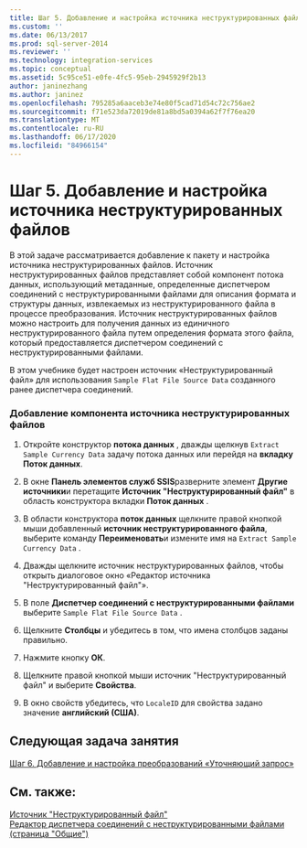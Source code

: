 ```yaml
---
title: Шаг 5. Добавление и настройка источника неструктурированных файлов | Документы Майкрософт
ms.custom: ''
ms.date: 06/13/2017
ms.prod: sql-server-2014
ms.reviewer: ''
ms.technology: integration-services
ms.topic: conceptual
ms.assetid: 5c95ce51-e0fe-4fc5-95eb-2945929f2b13
author: janinezhang
ms.author: janinez
ms.openlocfilehash: 795285a6aaceb3e74e80f5cad71d54c72c756ae2
ms.sourcegitcommit: f71e523da72019de81a8bd5a0394a62f7f76ea20
ms.translationtype: MT
ms.contentlocale: ru-RU
ms.lasthandoff: 06/17/2020
ms.locfileid: "84966154"
---
```

# <a name="step-5-adding-and-configuring-the-flat-file-source"></a>Шаг 5. Добавление и настройка источника неструктурированных файлов
  В этой задаче рассматривается добавление к пакету и настройка источника неструктурированных файлов. Источник неструктурированных файлов представляет собой компонент потока данных, использующий метаданные, определенные диспетчером соединений с  неструктурированными файлами для описания формата и структуры данных, извлекаемых из неструктурированного файла в процессе преобразования. Источник неструктурированных файлов можно настроить для получения данных из единичного неструктурированного файла путем определения формата этого файла, который предоставляется диспетчером соединений с неструктурированными файлами.  
  
 В этом учебнике будет настроен источник «Неструктурированный файл» для использования `Sample Flat File Source Data` созданного ранее диспетчера соединений.  
  
### <a name="to-add-a-flat-file-source-component"></a>Добавление компонента источника неструктурированных файлов  
  
1.  Откройте конструктор **потока данных** , дважды щелкнув `Extract Sample Currency Data` задачу потока данных или перейдя на **вкладку Поток данных**.  
  
2.  В окне **Панель элементов служб SSIS**разверните элемент **Другие источники**и перетащите **Источник "Неструктурированный файл"** в область конструктора вкладки **Поток данных** .  
  
3.  В области конструктора **поток данных** щелкните правой кнопкой мыши добавленный **источник неструктурированного файла**, выберите команду **Переименовать**и измените имя на `Extract Sample Currency Data` .  
  
4.  Дважды щелкните источник неструктурированных файлов, чтобы открыть диалоговое окно «Редактор источника "Неструктурированный файл"».  
  
5.  В поле **Диспетчер соединений с неструктурированными файлами** выберите `Sample Flat File Source Data` .  
  
6.  Щелкните **Столбцы** и убедитесь в том, что имена столбцов заданы правильно.  
  
7.  Нажмите кнопку **ОК**.  
  
8.  Щелкните правой кнопкой мыши источник "Неструктурированный файл" и выберите **Свойства**.  
  
9. В окно свойств убедитесь, что `LocaleID` для свойства задано значение **английский (США)**.  
  
## <a name="next-task-in-lesson"></a>Следующая задача занятия  
 [Шаг 6. Добавление и настройка преобразований «Уточняющий запрос»](lesson-1-6-adding-and-configuring-the-lookup-transformations.md)  
  
## <a name="see-also"></a>См. также:  
 [Источник "Неструктурированный файл"](data-flow/flat-file-source.md)   
 [Редактор диспетчера соединений с неструктурированными файлами (страница "Общие")](general-page-of-integration-services-designers-options.md)  
  
  
